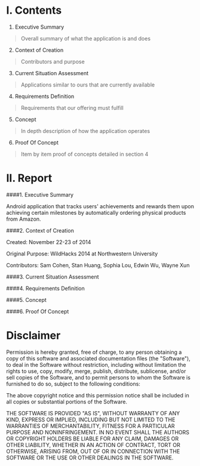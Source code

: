 I. Contents
========
1. Executive Summary
>Overall summary of what the application is and does

2. Context of Creation
>Contributors and purpose

3. Current Situation Assessment
>Applications similar to ours that are currently available

4. Requirements Definition
>Requirements that our offering must fulfill

5. Concept
>In depth description of how the application operates

6. Proof Of Concept
>Item by item proof of concepts detailed in section 4

II. Report
========

####1. Executive Summary
  
Android application that tracks users' achievements and rewards them upon achieving certain milestones by automatically ordering physical products from Amazon. 

####2. Context of Creation

Created: November 22-23 of 2014

Original Purpose: WildHacks 2014 at Northwestern University

Contributors: Sam Cohen, Stan Huang, Sophia Lou, Edwin Wu, Wayne Xun

####3. Current Situation Assessment


####4. Requirements Definition


####5. Concept


####6. Proof Of Concept


Disclaimer
========

Permission is hereby granted, free of charge, to any person obtaining a copy
of this software and associated documentation files (the "Software"), to deal
in the Software without restriction, including without limitation the rights
to use, copy, modify, merge, publish, distribute, sublicense, and/or sell
copies of the Software, and to permit persons to whom the Software is
furnished to do so, subject to the following conditions:

The above copyright notice and this permission notice shall be included in
all copies or substantial portions of the Software.

THE SOFTWARE IS PROVIDED "AS IS", WITHOUT WARRANTY OF ANY KIND, EXPRESS OR
IMPLIED, INCLUDING BUT NOT LIMITED TO THE WARRANTIES OF MERCHANTABILITY,
FITNESS FOR A PARTICULAR PURPOSE AND NONINFRINGEMENT. IN NO EVENT SHALL THE
AUTHORS OR COPYRIGHT HOLDERS BE LIABLE FOR ANY CLAIM, DAMAGES OR OTHER
LIABILITY, WHETHER IN AN ACTION OF CONTRACT, TORT OR OTHERWISE, ARISING FROM,
OUT OF OR IN CONNECTION WITH THE SOFTWARE OR THE USE OR OTHER DEALINGS IN
THE SOFTWARE.
